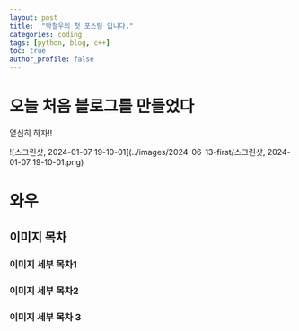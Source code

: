 ```yaml
---
layout: post
title:  "박철우의 첫 포스팅 입니다."
categories: coding
tags: [python, blog, c++]
toc: true
author_profile: false
---
```


# 오늘 처음 블로그를 만들었다

열심히 하자!!

![스크린샷, 2024-01-07 19-10-01](../images/2024-06-13-first/스크린샷, 2024-01-07 19-10-01.png)





# 와우

## 이미지 목차

### 이미지 세부 목차1

### 이미지 세부 목차2

### 이미지 세부 목차 3

